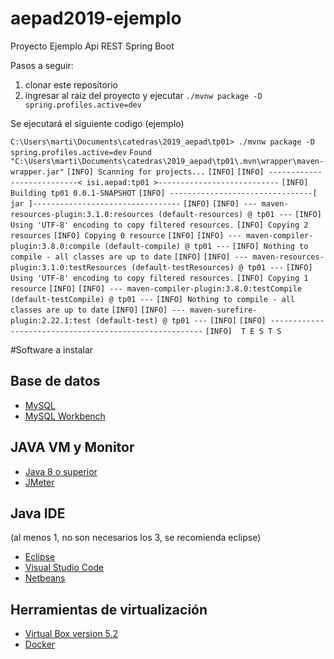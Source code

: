 # aepad2019-ejemplo
Proyecto Ejemplo Api REST Spring Boot

Pasos a seguir:

1. clonar este repositorio
2. ingresar al raíz del proyecto y ejecutar  ``./mvnw package -D spring.profiles.active=dev``

Se ejecutará el siguiente codigo (ejemplo)

``C:\Users\marti\Documents\catedras\2019_aepad\tp01> ./mvnw package -D spring.profiles.active=dev``
``Found "C:\Users\marti\Documents\catedras\2019_aepad\tp01\.mvn\wrapper\maven-wrapper.jar"``
``[INFO] Scanning for projects...``
``[INFO]``
``[INFO] ---------------------------< isi.aepad:tp01 >---------------------------``
``[INFO] Building tp01 0.0.1-SNAPSHOT``
``[INFO] --------------------------------[ jar ]---------------------------------``
``[INFO]``
``[INFO] --- maven-resources-plugin:3.1.0:resources (default-resources) @ tp01 ---``
``[INFO] Using 'UTF-8' encoding to copy filtered resources.``
``[INFO] Copying 2 resources``
``[INFO] Copying 0 resource``
``[INFO]``
``[INFO] --- maven-compiler-plugin:3.8.0:compile (default-compile) @ tp01 ---``
``[INFO] Nothing to compile - all classes are up to date``
``[INFO]``
``[INFO] --- maven-resources-plugin:3.1.0:testResources (default-testResources) @ tp01 ---``
``[INFO] Using 'UTF-8' encoding to copy filtered resources.``
``[INFO] Copying 1 resource``
``[INFO]``
``[INFO] --- maven-compiler-plugin:3.8.0:testCompile (default-testCompile) @ tp01 ---``
``[INFO] Nothing to compile - all classes are up to date``
``[INFO]``
``[INFO] --- maven-surefire-plugin:2.22.1:test (default-test) @ tp01 ---``
``[INFO]``
``[INFO] -------------------------------------------------------``
``[INFO]  T E S T S``

#Software a instalar
## Base de datos
  * [MySQL](https://dev.mysql.com/downloads/mysql/)
  * [MySQL Workbench](https://dev.mysql.com/downloads/workbench/)
  
## JAVA VM y Monitor
   * [Java 8 o superior](https://www.oracle.com/technetwork/es/java/javase/downloads/index.html)
   * [JMeter](https://jmeter.apache.org/download_jmeter.cgi)

## Java IDE 
(al menos 1, no son necesarios los 3, se recomienda eclipse)
  * [Eclipse](https://www.eclipse.org/downloads/download.php?file=/technology/epp/downloads/release/2019-03/R/eclipse-jee-2019-03-R-win32-x86_64.zip)
  * [Visual Studio Code](https://code.visualstudio.com/)
  * [Netbeans](https://netbeans.apache.org/download/nb110/nb110.html)

## Herramientas de virtualización

  * [Virtual Box version 5.2](https://www.virtualbox.org/wiki/Download_Old_Builds_5_2)
  * [Docker](https://www.docker.com/get-started)
  
